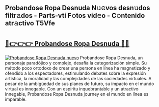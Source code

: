 ## Probandose Ropa Desnuda N𝚞𝚎vos desn𝚞dos filtr𝚊dos - Parts-vti F𝚘tos vid𝚎o - C𝚘ntenido atr𝚊ctivo T5Vfe

# <h2><a href="http://mb7o1n.tromn.icu/?c=Probandose+Ropa+Desnuda">🔗👉👉👉 Probandose Ropa Desnuda 🔗🔗</a></h2>

[![Probandose Ropa Desnuda nuevo](https://i.imgur.com/pEAQMta.gif)](http://mb7o1n.tromn.icu/?c=Probandose+Ropa+Desnuda)
Probandose Ropa Desnuda, un personaje paradójico y complejo, desafía la categorización simple. Su método poco ortodoxo de crear una persona en línea ha magnetizado y ofendido a los espectadores, estimulando debates sobre la expresión artística, la moralidad y las complejidades de las sociedades virtuales. A pesar de la ambigüedad de sus planes de futuro, su impacto en el mundo virtual es innegable. Con un espíritu inquebrantable y un atractivo innegable, Probandose Ropa Desnuda journey en el mundo en línea es imparable.
